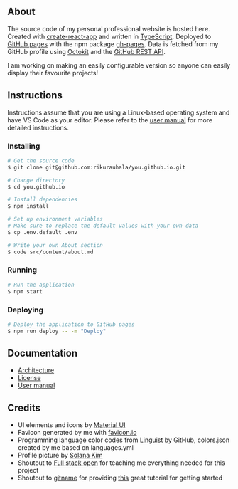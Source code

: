 ## About

The source code of my personal professional website is hosted here. Created with [create-react-app](https://create-react-app.dev/docs/adding-typescript/) and written in [TypeScript](https://www.typescriptlang.org/). Deployed to [GitHub pages](https://pages.github.com/) with the npm package [gh-pages](https://github.com/tschaub/gh-pages). Data is fetched from my GitHub profile using [Octokit](https://github.com/octokit/octokit.js) and the [GitHub REST API](https://docs.github.com/en/rest).

I am working on making an easily configurable version so anyone can easily display their favourite projects!

## Instructions

Instructions assume that you are using a Linux-based operating system and have VS Code as your editor. Please refer to the [user manual](documentation/manual.md) for more detailed instructions.

### Installing

```bash
# Get the source code
$ git clone git@github.com:rikurauhala/you.github.io.git

# Change directory
$ cd you.github.io

# Install dependencies
$ npm install

# Set up environment variables
# Make sure to replace the default values with your own data
$ cp .env.default .env

# Write your own About section
$ code src/content/about.md
```

### Running

```bash
# Run the application
$ npm start
```

### Deploying

```bash
# Deploy the application to GitHub pages
$ npm run deploy -- -m "Deploy"
```

## Documentation

- [Architecture](documentation/architecture.md)
- [License](LICENSE)
- [User manual](documentation/manual.md)

## Credits

- UI elements and icons by [Material UI](https://mui.com/)  
- Favicon generated by me with [favicon.io](https://favicon.io/favicon-generator/)  
- Programming language color codes from [Linguist](https://github.com/github/linguist/blob/master/lib/linguist/languages.yml) by GitHub, colors.json created by me based on languages.yml
- Profile picture by [Solana Kim](https://github.com/Solanakim)
- Shoutout to [Full stack open](https://fullstackopen.com/en/) for teaching me everything needed for this project
- Shoutout to [gitname](https://github.com/gitname) for providing [this](https://github.com/gitname/react-gh-pages#readme) great tutorial for getting started
